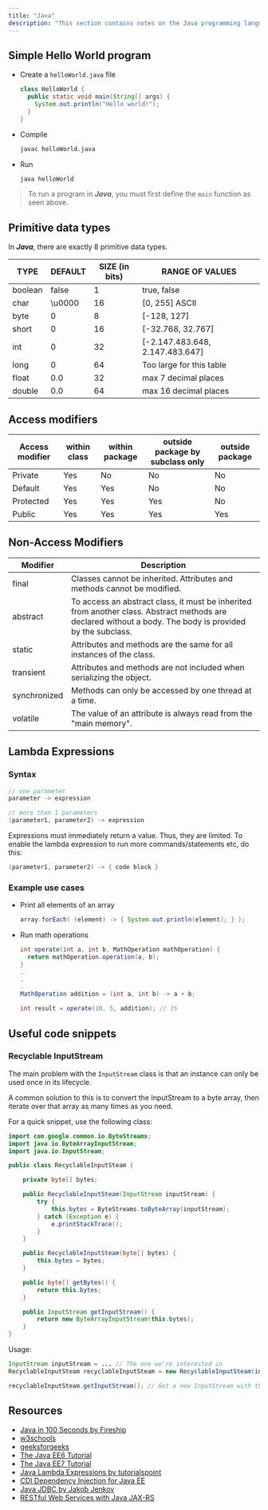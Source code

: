 ```yaml
---
title: "Java"
description: "This section contains notes on the Java programming language."
---
```


## Simple Hello World program

- Create a `helloWorld.java` file

  ```java
  class HelloWorld {
    public static void main(String[] args) {
      System.out.println("Hello world!");
    }
  }
  ```

- Compile

  ```bash
  javac helloWorld.java
  ```

- Run

  ```bash
  java helloWorld
  ```

> To run a program in ***Java***, you must first define the *`main`* function as seen above.

## Primitive data types

In ***Java***, there are exactly 8 primitive data types.

| TYPE| DEFAULT | SIZE (in bits) | RANGE OF VALUES |
| --- | --- | --- | --- |
| boolean | false | 1 | true, false |
| char | \u0000 | 16 | [0, 255] ASCII |
| byte | 0 | 8 | [-128, 127] |
| short | 0 | 16 | [-32.768, 32.767] |
| int | 0 | 32 | [-2.147.483.648, 2.147.483.647] |
| long | 0 | 64 | Too large for this table |
| float | 0.0 | 32 | max 7 decimal places |
| double | 0.0 | 64 | max 16 decimal places |

## Access modifiers

| Access modifier | within class | within package | outside package by subclass only | outside package |
| --- | --- | --- | --- | --- |
| Private | Yes | No | No | No |
| Default | Yes | Yes | No | No |
| Protected | Yes | Yes | Yes | No |
| Public | Yes | Yes | Yes | Yes |

## Non-Access Modifiers

| Modifier | Description |
| --- | --- |
| final | Classes cannot be inherited. Attributes and methods cannot be modified. |
| abstract | To access an abstract class, it must be inherited from another class. Abstract methods are declared without a body. The body is provided by the subclass. |
| static | Attributes and methods are the same for all instances of the class. |
| transient | Attributes and methods are not included when serializing the object. |
| synchronized | Methods can only be accessed by one thread at a time. |
| volatile | The value of an attribute is always read from the "main memory". |

## Lambda Expressions

### Syntax

```java
// one parameter
parameter -> expression

// more than 1 parameters
(parameter1, parameter2) -> expression
```

Expressions must immediately return a value. Thus, they are limited. To enable the lambda expression to run more commands/statements etc, do this:

```java
(parameter1, parameter2) -> { code block }
```

### Example use cases

- Print all elements of an array

  ```java
  array.forEach( (element) -> { System.out.println(element); } );
  ```

- Run math operations

  ```java
  int operate(int a, int b, MathOperation mathOperation) {
    return mathOperation.operation(a, b);
  }
  .
  .
  .
  MathOperation addition = (int a, int b) -> a + b;

  int result = operate(10, 5, addition); // 15
  ```

## Useful code snippets

### Recyclable InputStream

The main problem with the `InputStream` class is that an instance can only be used once in its lifecycle.

A common solution to this is to convert the InputStream to a byte array, then iterate over that array as many times as you need.

For a quick snippet, use the following class:

```java
import com.google.common.io.ByteStreams;
import java.io.ByteArrayInputStream;
import java.io.InputStream;

public class RecyclableInputSteam {

    private byte[] bytes;

    public RecyclableInputSteam(InputStream inputStream) {
        try {
            this.bytes = ByteStreams.toByteArray(inputStream);
        } catch (Exception e) {
            e.printStackTrace();
        }
    }

    public RecyclableInputSteam(byte[] bytes) {
        this.bytes = bytes;
    }

    public byte[] getBytes() {
        return this.bytes;
    }

    public InputStream getInputStream() {
        return new ByteArrayInputStream(this.bytes);
    }
}
```

Usage:

```java
InputStream inputStream = ... // The one we're interested in
RecyclableInputSteam recyclableInputSteam = new RecyclableInputSteam(inputStream);

recyclableInputSteam.getInputStream(); // Get a new InputStream with the same content
```

## Resources

- [Java in 100 Seconds by Fireship](https://youtu.be/l9AzO1FMgM8)
- [w3schools](https://www.w3schools.com/java/default.asp)
- [geeksforgeeks](https://www.geeksforgeeks.org/introduction-to-java/)
- [The Java EE6 Tutorial](https://docs.oracle.com/javaee/6/tutorial/doc/javaeetutorial6.pdf)
- [The Java EE7 Tutorial](https://docs.oracle.com/javaee/7/JEETT.pdf)
- [Java Lambda Expressions by tutorialspoint](https://www.tutorialspoint.com/java8/java8_lambda_expressions.htm)
- [CDI Dependency Injection for Java EE](https://dzone.com/articles/cdi-di-p1)
- [Java JDBC by Jakob Jenkov](http://tutorials.jenkov.com/jdbc/index.html)
- [RESTful Web Services with Java JAX-RS](https://docs.oracle.com/javaee/6/tutorial/doc/gilik.html)
